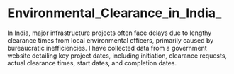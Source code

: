 # Environmental_Clearance_in_India_
In India, major infrastructure projects often face delays due to lengthy clearance times from local environmental officers, primarily caused by bureaucratic inefficiencies. I have collected data from a government website detailing key project dates, including initiation, clearance requests, actual clearance times, start dates, and completion dates.
